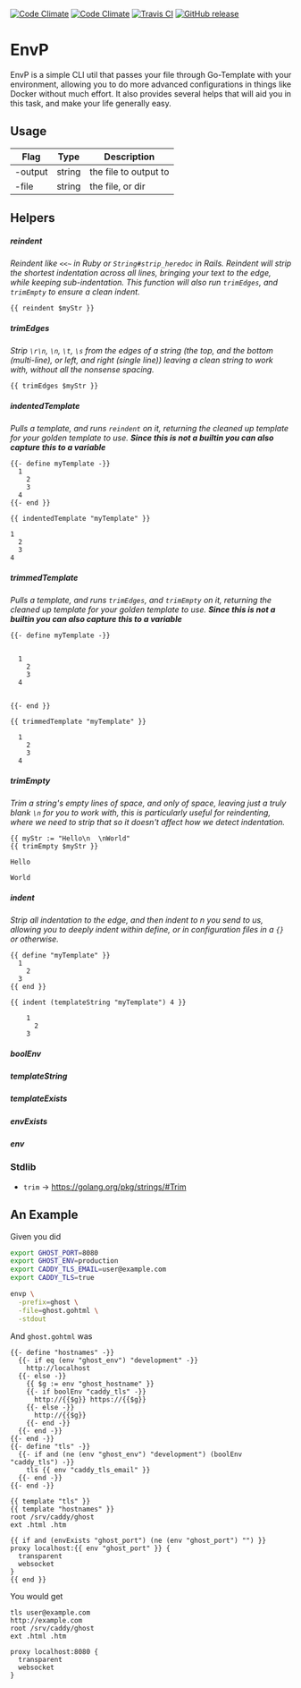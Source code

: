 [![Code Climate](https://img.shields.io/codeclimate/maintainability/envygeeks/envp.svg?style=for-the-badge)](https://codeclimate.com/github/envygeeks/envp/maintainability)
[![Code Climate](https://img.shields.io/codeclimate/c/envygeeks/envp.svg?style=for-the-badge)](https://codeclimate.com/github/envygeeks/envp/coverage)
[![Travis CI](https://img.shields.io/travis/com/envygeeks/envp/master.svg?style=for-the-badge)](https://travis-ci.com/envygeeks/envp)
[![GitHub release](https://img.shields.io/github/release/envygeeks/envp.svg?style=for-the-badge)](http://github.com/envygeeks/envp/releases/latest)

# EnvP

EnvP is a simple CLI util that passes your file through Go-Template with your environment, allowing you to do more advanced configurations in things like Docker without much effort.  It also provides several helps that will aid you in this task, and make your life generally easy.

## Usage

| Flag | Type | Description |
|------|------|-------------|
| -output | string | the file to output to |
| -file   | string | the file, or dir |

## Helpers
##### reindent

*Reindent like `<<~` in Ruby or `String#strip_heredoc` in Rails.  Reindent will strip the shortest indentation across all lines, bringing your text to the edge, while keeping sub-indentation. This function will also run `trimEdges`, and `trimEmpty` to ensure a clean indent.*

```
{{ reindent $myStr }}
```

##### trimEdges

*Strip `\r\n`, `\n`, `\t`, `\s` from the edges of a string (the top, and the bottom (multi-line), or left, and right (single line)) leaving a clean string to work with, without all the nonsense spacing.*

```
{{ trimEdges $myStr }}
```

##### indentedTemplate

*Pulls a template, and runs `reindent` on it, returning the cleaned up template for your golden template to use. **Since this is not a builtin you can also capture this to a variable***

```
{{- define myTemplate -}}
  1
    2
    3
  4
{{- end }}
```

```
{{ indentedTemplate "myTemplate" }}
```

```
1
  2
  3
4
```

##### trimmedTemplate

*Pulls a template, and runs `trimEdges`, and `trimEmpty` on it, returning the cleaned up template for your golden template to use. **Since this is not a builtin you can also capture this to a variable***

```
{{- define myTemplate -}}


  1
    2
    3
  4


{{- end }}
```

```
{{ trimmedTemplate "myTemplate" }}
```

```
  1
    2
    3
  4
```

##### trimEmpty

*Trim a string's empty lines of space, and only of space, leaving just a truly blank `\n` for you to work with, this is particularly useful for reindenting, where we need to strip that so it doesn't affect how we detect indentation.*

```
{{ myStr := "Hello\n  \nWorld"
{{ trimEmpty $myStr }}
```

```
Hello

World
```

##### indent

*Strip all indentation to the edge, and then indent to n<int> you send to us, allowing you to deeply indent within define, or in configuration files in a `{}` or otherwise.*

```
{{ define "myTemplate" }}
  1
    2
  3
{{ end }}
```

```
{{ indent (templateString "myTemplate") 4 }}
```

```
    1
      2
    3
```

##### boolEnv
##### templateString
##### templateExists
##### envExists
##### env

### Stdlib

* `trim` -> https://golang.org/pkg/strings/#Trim

## An Example

Given you did

```bash
export GHOST_PORT=8080
export GHOST_ENV=production
export CADDY_TLS_EMAIL=user@example.com
export CADDY_TLS=true

envp \
  -prefix=ghost \
  -file=ghost.gohtml \
  -stdout
```

And `ghost.gohtml` was

```gohtml
{{- define "hostnames" -}}
  {{- if eq (env "ghost_env") "development" -}}
    http://localhost
  {{- else -}}
    {{ $g := env "ghost_hostname" }}
    {{- if boolEnv "caddy_tls" -}}
      http://{{$g}} https://{{$g}}
    {{- else -}}
      http://{{$g}}
    {{- end -}}
  {{- end -}}
{{- end -}}
{{- define "tls" -}}
  {{- if and (ne (env "ghost_env") "development") (boolEnv "caddy_tls") -}}
    tls {{ env "caddy_tls_email" }}
  {{- end -}}
{{- end -}}

{{ template "tls" }}
{{ template "hostnames" }}
root /srv/caddy/ghost
ext .html .htm

{{ if and (envExists "ghost_port") (ne (env "ghost_port") "") }}
proxy localhost:{{ env "ghost_port" }} {
  transparent
  websocket
}
{{ end }}
```

You would get

```
tls user@example.com
http://example.com
root /srv/caddy/ghost
ext .html .htm

proxy localhost:8080 {
  transparent
  websocket
}
```
